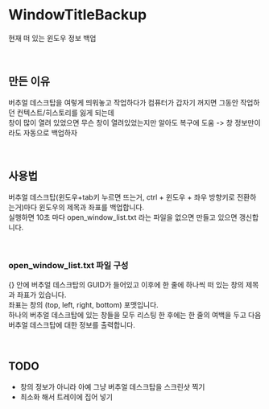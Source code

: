 # WindowTitleBackup
현재 떠 있는 윈도우 정보 백업

<br />

## 만든 이유
버추얼 데스크탑을 여렇게 띄워놓고 작업하다가 컴퓨터가 갑자기 꺼지면 그동안 작업하던 컨텍스트/히스토리를 잃게 되는데  
창이 많이 열려 있었으면 무슨 창이 열려있었는지만 알아도 복구에 도움 -> 창 정보만이라도 자동으로 백업하자

<br />

## 사용법
버추얼 데스크탑(윈도우+tab키 누르면 뜨는거, ctrl + 윈도우 + 좌우 방향키로 전환하는거)마다 윈도우의 제목과 좌표를 백업합니다.  
실행하면 10초 마다 open_window_list.txt 라는 파일을 없으면 만들고 있으면 갱신합니다.

<br />

### open_window_list.txt 파일 구성
{} 안에 버추얼 데스크탑의 GUID가 들어있고 이후에 한 줄에 하나씩 떠 있는 창의 제목과 좌표가 있습니다.  
좌표는 창의 (top, left, right, bottom) 포맷입니다.  
하나의 버추얼 데스크탑에 있는 창들을 모두 리스팅 한 후에는 한 줄의 여백을 두고 다음 버추얼 데스크탑에 대한 정보를 출력합니다.  

<br />

## TODO
* 창의 정보가 아니라 아예 그냥 버추얼 데스크탑을 스크린샷 찍기
* 최소화 해서 트레이에 집어 넣기
